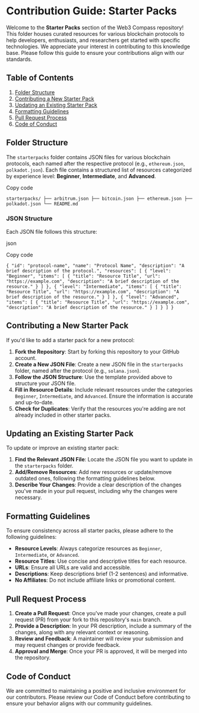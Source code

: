 Contribution Guide: Starter Packs
=================================

Welcome to the **Starter Packs** section of the Web3 Compass repository! This folder houses curated resources for various blockchain protocols to help developers, enthusiasts, and researchers get started with specific technologies. We appreciate your interest in contributing to this knowledge base. Please follow this guide to ensure your contributions align with our standards.

Table of Contents
-----------------

1.  [Folder Structure](#folder-structure)
2.  [Contributing a New Starter Pack](#contributing-a-new-starter-pack)
3.  [Updating an Existing Starter Pack](#updating-an-existing-starter-pack)
4.  [Formatting Guidelines](#formatting-guidelines)
5.  [Pull Request Process](#pull-request-process)
6.  [Code of Conduct](#code-of-conduct)

Folder Structure
----------------

The `starterpacks` folder contains JSON files for various blockchain protocols, each named after the respective protocol (e.g., `ethereum.json`, `polkadot.json`). Each file contains a structured list of resources categorized by experience level: **Beginner**, **Intermediate**, and **Advanced**.

Copy code

`starterpacks/
  ├── arbitrum.json
  ├── bitcoin.json
  ├── ethereum.json
  ├── polkadot.json
  └── README.md`

### JSON Structure

Each JSON file follows this structure:

json

Copy code

`{
  "id": "protocol-name",
  "name": "Protocol Name",
  "description": "A brief description of the protocol.",
  "resources": [
    {
      "level": "Beginner",
      "items": [
        {
          "title": "Resource Title",
          "url": "https://example.com",
          "description": "A brief description of the resource."
        }
      ]
    },
    {
      "level": "Intermediate",
      "items": [
        {
          "title": "Resource Title",
          "url": "https://example.com",
          "description": "A brief description of the resource."
        }
      ]
    },
    {
      "level": "Advanced",
      "items": [
        {
          "title": "Resource Title",
          "url": "https://example.com",
          "description": "A brief description of the resource."
        }
      ]
    }
  ]
}`

Contributing a New Starter Pack
-------------------------------

If you'd like to add a starter pack for a new protocol:

1.  **Fork the Repository**: Start by forking this repository to your GitHub account.
2.  **Create a New JSON File**: Create a new JSON file in the `starterpacks` folder, named after the protocol (e.g., `solana.json`).
3.  **Follow the JSON Structure**: Use the template provided above to structure your JSON file.
4.  **Fill in Resource Details**: Include relevant resources under the categories `Beginner`, `Intermediate`, and `Advanced`. Ensure the information is accurate and up-to-date.
5.  **Check for Duplicates**: Verify that the resources you're adding are not already included in other starter packs.

Updating an Existing Starter Pack
---------------------------------

To update or improve an existing starter pack:

1.  **Find the Relevant JSON File**: Locate the JSON file you want to update in the `starterpacks` folder.
2.  **Add/Remove Resources**: Add new resources or update/remove outdated ones, following the formatting guidelines below.
3.  **Describe Your Changes**: Provide a clear description of the changes you've made in your pull request, including why the changes were necessary.

Formatting Guidelines
---------------------

To ensure consistency across all starter packs, please adhere to the following guidelines:

-   **Resource Levels**: Always categorize resources as `Beginner`, `Intermediate`, or `Advanced`.
-   **Resource Titles**: Use concise and descriptive titles for each resource.
-   **URLs**: Ensure all URLs are valid and accessible.
-   **Descriptions**: Keep descriptions brief (1-2 sentences) and informative.
-   **No Affiliates**: Do not include affiliate links or promotional content.

Pull Request Process
--------------------

1.  **Create a Pull Request**: Once you've made your changes, create a pull request (PR) from your fork to this repository's `main` branch.
2.  **Provide a Description**: In your PR description, include a summary of the changes, along with any relevant context or reasoning.
3.  **Review and Feedback**: A maintainer will review your submission and may request changes or provide feedback.
4.  **Approval and Merge**: Once your PR is approved, it will be merged into the repository.

Code of Conduct
---------------

We are committed to maintaining a positive and inclusive environment for our contributors. Please review our Code of Conduct before contributing to ensure your behavior aligns with our community guidelines.

